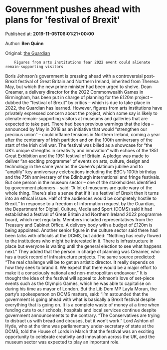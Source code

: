 
# Government pushes ahead with plans for 'festival of Brexit'

Published at: **2019-11-05T06:01:21+00:00**

Author: **Ben Quinn**

Original: [the Guardian](https://www.theguardian.com/politics/2019/nov/05/government-pushes-ahead-plans-festival-of-brexit)


        Figures from arts institutions fear 2022 event could alienate remain-supporting visitors
      
Boris Johnson’s government is pressing ahead with a controversial post-Brexit festival of Great Britain and Northern Ireland, inherited from Theresa May, but which the new prime minister had been urged to shelve.
Dean Creamer, a delivery director for the 2022 Commonwealth Games in Birmingham, has been put in charge of planning for the £120m project – dubbed the “festival of Brexit” by critics – which is due to take place in 2022, the Guardian has learned.
However, figures from arts institutions have privately expressed concern about the project, which some say is likely to alienate remain-supporting visitors at museums and galleries that are expected to take part.
There had been previous warnings that the idea – announced by May in 2018 as an initiative that would “strengthen our precious union” – could inflame tensions in Northern Ireland, coming a year after the centenary of Irish partition and on the 100th anniversary of the start of the Irish civil war.
The festival was billed as a showcase for “the UK’s unique strengths in creativity and innovation” with echoes of the 1851 Great Exhibition and the 1951 festival of Britain.
A pledge was made to deliver “an exciting programme” of events on arts, culture, design and technology in the same year as the Queen’s platinum jubilee and to “amplify” key anniversary celebrations including the BBC’s 100th birthday and the 75th anniversary of the Edinburgh international and fringe festivals.
But one person in the museum sector – one of the stakeholders identified by government planners – said: “A lot of museums are quite wary of the whole thing. There’s also a sense that if it is a festival of Brexit then it turns into an ethical issue. Half of the audiences would be completely hostile to Brexit.”
In response to a freedom of information request by the Guardian, the Department for Digital, Culture, Media and Sport (DCMS) said it had established a festival of Great Britain and Northern Ireland 2022 programme board, which met regularly. Members included representatives from the Treasury and Cabinet Office. A delivery body with a budget of £120m is being appointed.
Another senior figure in the culture sector said there had been talks with officials at the DCMS, but added: “Nothing has really flowed to the institutions who might be interested in it. There is infrastructure in place but everyone is waiting until the general election to see what happens next.”
They added that the person in charge of planning was Creamer, who has a track record of infrastructure projects.
The same source predicted: “The real challenge will be to get an artistic director. It really depends on how they seek to brand it. We expect that there would be a major effort to make it a consciously national and non-metropolitan endeavour.”
It is thought the idea of the festival will appeal to Johnson’s love of set-piece events such as the Olympic Games, which he was able to capitalise on during his time as mayor of London.
But the Lib Dem MP Layla Moran, the party’s spokesperson on DCMS matters, said: “I’m astounded that the government is going ahead with what is basically a Brexit festival despite everything that is going on. It is a complete waste of money at a time when funding cuts to our schools, hospitals and local services continue despite government announcements to the contrary.
“The Conservatives are trying to distract us with bread and circuses, but it won’t work.”
Lord Ashton of Hyde, who at the time was parliamentary under-secretary of state at the DCMS, told the House of Lords in March that the festival was an exciting opportunity to celebrate creativity and innovation across the UK, and the museum sector was expected to play an important role.
